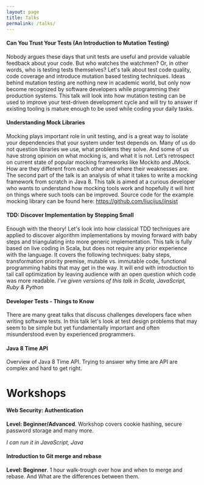 ```yaml
---
layout: page
title: Talks
permalink: /talks/
---
```


#### Can You Trust Your Tests (An Introduction to Mutation Testing)
Nobody argues these days that unit tests are useful and provide valuable 
feedback about your code. But who watches the watchmen? Or, in other words, 
who is testing tests themselves? Let's talk about test code quality, code 
coverage and introduce mutation based testing techniques. Ideas behind 
mutation testing are nothing new in academic world, but only now become 
recognized by software developers while programming their production 
systems. This talk will look into how mutation testing can be used to 
improve your test-driven development cycle and will try to answer if 
existing tooling is mature enough to be used while coding your daily tasks.

#### Understanding Mock Libraries
Mocking plays important role in unit testing, and is a great way to isolate
your dependencies that your system under test depends on. Many of us do not 
question libraries we use, what problems they solve. And some of us have strong 
opinion on what mocking is, and what it is not. Let’s retrospect on current 
state of popular mocking frameworks like Mockito and JMock. How are they 
different from each other and where their weaknesses are. The second part of 
the talk is an analysis of what it takes to write a mocking framework from 
scratch in Java 8. This talk is aimed at a curious developer who wants to 
understand how mocking tools work and hopefully it will hint on things where 
such tools can be improved. Source code for the example mocking library can be 
found here: https://github.com/liucijus/jinsist

#### TDD: Discover Implementation by Stepping Small
Enough with the theory! Let's look into how classical TDD techniques are 
applied to discover algorithm implementations by moving forward with baby 
steps and triangulating into more generic implementation. This talk is fully 
based on live coding in Scala, but does not require any prior experience with 
the language. It covers the following techniques: baby steps, transformation 
priority premise, mutable vs. immutable code, functional programming habits 
that may get in the way. It will end with introduction to tail call 
optimization by leaving audience with an open question which code was more readable.
_I've given versions of this talk in Scala, JavaScript, Ruby & Python_

#### Developer Tests - Things to Know
There are many great talks that discuss challenges developers 
face when writing software tests. In this talk let's look 
at test design problems that may seem to be simple but yet 
fundamentally important and often misunderstood even by 
experienced programmers.

#### Java 8 Time API
Overview of Java 8 Time API. Trying to answer why time are API are complex and hard to get right.

# Workshops

#### Web Security: Authentication
**Level: Beginner/Advanced**.
Workshop covers cookie hashing, secure password storage and many more.

_I can run it in JavaScript, Java_

#### Introduction to Git merge and rebase
**Level: Beginner**.
1 hour walk-trough over how and when to merge and rebase. And What are the differences between them.
